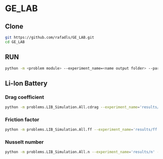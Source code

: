 # GE_LAB

## **Clone**

```bash
git https://github.com/rafadls/GE_LAB.git
cd GE_LAB
```
## **RUN**

```bash
python -m <problem module> --experiment_name=<name output folder> --parameters=<pareameters file> --algorithm=<GE algorithm>
```
## **Li-Ion Battery**
### **Drag coefficient**

```bash
python -m problems.LIB_Simulation.All.cdrag --experiment_name='results/cdrag' --parameters='parameters/LIB_Simulation/All/cdrag.yml' --algorithm='SGE'
```
### **Friction factor**

```bash
python -m problems.LIB_Simulation.All.ff --experiment_name='results/ff' --parameters='parameters/LIB_Simulation/All/ff.yml' --algorithm='SGE'
```
### **Nusselt number**

```bash
python -m problems.LIB_Simulation.All.n --experiment_name='results/n' --parameters='parameters/LIB_Simulation/All/n.yml' --algorithm='SGE'
```

